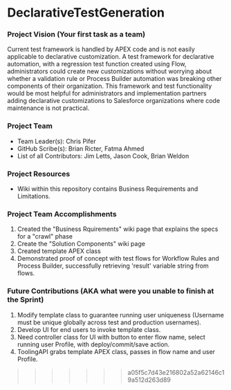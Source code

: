 # DeclarativeTestGeneration

### Project Vision (Your first task as a team)
Current test framework is handled by APEX code and is not easily applicable to declarative customization. A test framework for declarative automation, with a regression test function created using Flow, administrators could create new customizations without worrying about whether a validation rule or Process Builder automation was breaking other components of their organization.
This framework and test functionality would be most helpful for administrators and implementation partners adding declarative customizations to Salesforce organizations where code maintenance is not practical.
### Project Team
* Team Leader(s): Chris Pifer
* GitHub Scribe(s): Brian Ricter, Fatma Ahmed
* List of all Contributors: Jim Letts, Jason Cook, Brian Weldon

### Project Resources
* Wiki within this repository contains Business Requirements and Limitations.

### Project Team Accomplishments
1. Created the "Business Rquirements" wiki page that explains the specs for a "crawl" phase
2. Create the "Solution Components" wiki page
3. Created template APEX class
4. Demonstrated proof of concept with test flows for Workflow Rules and Process Builder, successfully retrieving 'result' variable string from flows.

### Future Contributions (AKA what were you unable to finish at the Sprint)

1. Modify template class to guarantee running user uniqueness (Username must be unique globally across test and production usernames).
2. Develop UI for end users to invoke template class.
3. Need controller class for UI with button to enter flow name, select running user Profile, with deploy/commit/save action.
4. ToolingAPI grabs template APEX class, passes in flow name and user Profile.

>>>>>>> a05f5c7d43e216802a52a62146c19a512d263d89
